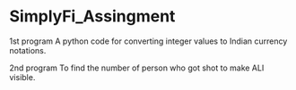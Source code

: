 # SimplyFi_Assingment

1st program
A python code for converting integer values to Indian currency notations.

2nd program
To find the number of person who got shot to make ALI visible.
